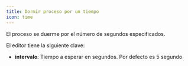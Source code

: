```yaml
---
title: Dormir proceso por un tiempo
icon: time
---
```


El proceso se duerme por el número de segundos especificados.

El editor tiene la siguiente clave:

- **intervalo**: Tiempo a esperar en segundos. Por defecto es 5 segundo

